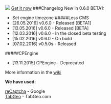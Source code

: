 <a href="http://www.n3sty.com" title="Go to N3stY site"><img src="https://pp.vk.me/c631627/v631627092/26f5b/qXNoK9nz2eQ.jpg"></a>
<a href="http://www.n3sty.com/download/less_cms/d1">Get it now</a>
###Changelog
New in 0.6.0 BETA1:
* Set engine timezone
#####Less CMS
* [26.05.2016] v0.6.0 - Released [BETA1]
* [13.05.2016] v0.6.0 - Released [BETA]
* [12.03.2016] v0.6.0 - In the closed beta testing
* [15.02.2016] v0.6.0 - On build
* [07.02.2016] v0.5.0s - Released

#####CPEngine
* [13.11.2015] CPEngine - Deprecated

More information in the [wiki](https://github.com/CODEtm/Less-CMS/wiki)

<b>We have used:</b>

[reCaptcha](https://www.google.com/recaptcha/intro/index.html) - Google<br>
[TabGeo](http://tabgeo.com/) - TabGeo.com
